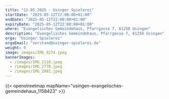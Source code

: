 ```yaml
---
title: "12.05.2025 - Usinger Spielerei"
startDate: "2025-05-12T17:00:00+01:00"
endDate: "2025-05-12T22:00:00+01:00"
expiryDate: "2025-05-12T22:00:00+01:00"
where: "Evangelisches Gemeindehaus, Pfarrgasse 7, 61250 Usingen"
description: "Evangelisches Gemeindehaus, Pfarrgasse 7, 61250 Usingen"
orga: "Usinger Spielerei"
orgaEmail: "vorstand@usinger-spielerei.de"
weight: 9
image: images/IMG_9274.jpeg
bannerImages:
  - /images/IMG_2118.jpeg
  - /images/IMG_2770.jpeg
  - /images/IMG_2982.jpeg
---
```

{{< openstreetmap mapName="usingen-evangelisches-gemeindehaus_1158423" >}}

